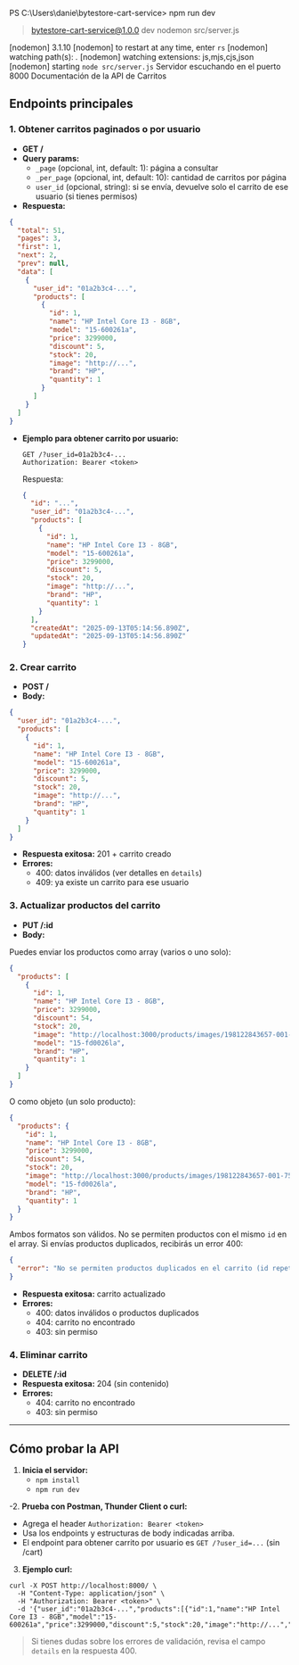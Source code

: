 PS C:\Users\danie\bytestore-cart-service> npm run dev

> bytestore-cart-service@1.0.0 dev
> nodemon src/server.js

[nodemon] 3.1.10
[nodemon] to restart at any time, enter `rs`
[nodemon] watching path(s): *.*
[nodemon] watching extensions: js,mjs,cjs,json
[nodemon] starting `node src/server.js`
Servidor escuchando en el puerto 8000 Documentación de la API de Carritos

## Endpoints principales

### 1. Obtener carritos paginados o por usuario
- **GET /**
- **Query params:**
  - `_page` (opcional, int, default: 1): página a consultar
  - `_per_page` (opcional, int, default: 10): cantidad de carritos por página
  - `user_id` (opcional, string): si se envía, devuelve solo el carrito de ese usuario (si tienes permisos)
- **Respuesta:**
```json
{
  "total": 51,
  "pages": 3,
  "first": 1,
  "next": 2,
  "prev": null,
  "data": [
    {
      "user_id": "01a2b3c4-...",
      "products": [
        {
          "id": 1,
          "name": "HP Intel Core I3 - 8GB",
          "model": "15-600261a",
          "price": 3299000,
          "discount": 5,
          "stock": 20,
          "image": "http://...",
          "brand": "HP",
          "quantity": 1
        }
      ]
    }
  ]
}
```

- **Ejemplo para obtener carrito por usuario:**
  ```
  GET /?user_id=01a2b3c4-...
  Authorization: Bearer <token>
  ```

  Respuesta:
  ```json
  {
    "id": "...",
    "user_id": "01a2b3c4-...",
    "products": [
      {
        "id": 1,
        "name": "HP Intel Core I3 - 8GB",
        "model": "15-600261a",
        "price": 3299000,
        "discount": 5,
        "stock": 20,
        "image": "http://...",
        "brand": "HP",
        "quantity": 1
      }
    ],
    "createdAt": "2025-09-13T05:14:56.890Z",
    "updatedAt": "2025-09-13T05:14:56.890Z"
  }
  ```

### 2. Crear carrito
- **POST /**
- **Body:**
```json
{
  "user_id": "01a2b3c4-...",
  "products": [
    {
      "id": 1,
      "name": "HP Intel Core I3 - 8GB",
      "model": "15-600261a",
      "price": 3299000,
      "discount": 5,
      "stock": 20,
      "image": "http://...",
      "brand": "HP",
      "quantity": 1
    }
  ]
}
```
- **Respuesta exitosa:** 201 + carrito creado
- **Errores:**
  - 400: datos inválidos (ver detalles en `details`)
  - 409: ya existe un carrito para ese usuario


### 3. Actualizar productos del carrito
- **PUT /:id**
- **Body:**

Puedes enviar los productos como array (varios o uno solo):
```json
{
  "products": [
    {
      "id": 1,
      "name": "HP Intel Core I3 - 8GB",
      "price": 3299000,
      "discount": 54,
      "stock": 20,
      "image": "http://localhost:3000/products/images/198122843657-001-750Wx750H.webp",
      "model": "15-fd0026la",
      "brand": "HP",
      "quantity": 1
    }
  ]
}
```
O como objeto (un solo producto):
```json
{
  "products": {
    "id": 1,
    "name": "HP Intel Core I3 - 8GB",
    "price": 3299000,
    "discount": 54,
    "stock": 20,
    "image": "http://localhost:3000/products/images/198122843657-001-750Wx750H.webp",
    "model": "15-fd0026la",
    "brand": "HP",
    "quantity": 1
  }
}
```

Ambos formatos son válidos. No se permiten productos con el mismo `id` en el array. Si envías productos duplicados, recibirás un error 400:
```json
{
  "error": "No se permiten productos duplicados en el carrito (id repetido)"
}
```
- **Respuesta exitosa:** carrito actualizado
- **Errores:**
  - 400: datos inválidos o productos duplicados
  - 404: carrito no encontrado
  - 403: sin permiso

### 4. Eliminar carrito
- **DELETE /:id**
- **Respuesta exitosa:** 204 (sin contenido)
- **Errores:**
  - 404: carrito no encontrado
  - 403: sin permiso

---

## Cómo probar la API

1. **Inicia el servidor:**
   - `npm install`
   - `npm run dev`

-2. **Prueba con Postman, Thunder Client o curl:**
  - Agrega el header `Authorization: Bearer <token>`
  - Usa los endpoints y estructuras de body indicadas arriba.
  - El endpoint para obtener carrito por usuario es `GET /?user_id=...` (sin /cart)

3. **Ejemplo curl:**
```
curl -X POST http://localhost:8000/ \
  -H "Content-Type: application/json" \
  -H "Authorization: Bearer <token>" \
  -d '{"user_id":"01a2b3c4-...","products":[{"id":1,"name":"HP Intel Core I3 - 8GB","model":"15-600261a","price":3299000,"discount":5,"stock":20,"image":"http://...","brand":"HP","quantity":1}]}'
```

> Si tienes dudas sobre los errores de validación, revisa el campo `details` en la respuesta 400.
